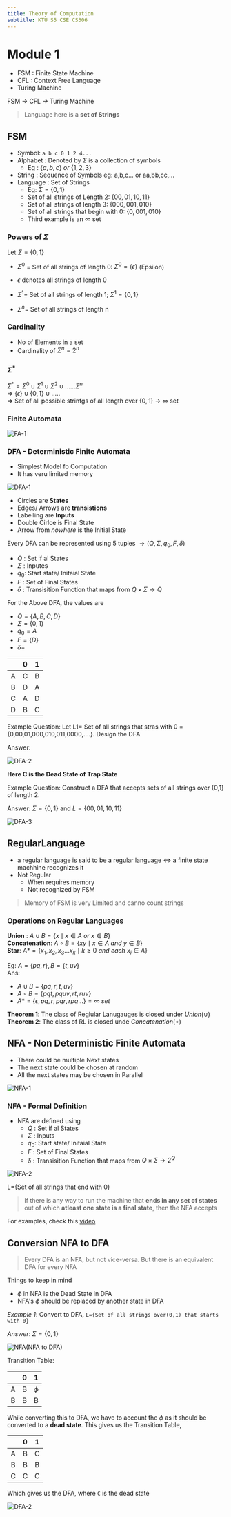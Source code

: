 ```yaml
---
title: Theory of Computation
subtitle: KTU S5 CSE CS306
---
```


# Module 1

- FSM : Finite State Machine
- CFL : Context Free Language
- Turing Machine

FSM → CFL → Turing Machine

> Language here is a **set of Strings**

## FSM

- Symbol: `a b c 0 1 2 4...`
- Alphabet : Denoted by $\Sigma$ is a collection of symbols
    - Eg : $\{a,b,c\}\  or \ \{1,2,3\}$
- String : Sequence of Symbols
    eg: a,b,c... or aa,bb,cc,...
- Language : Set of Strings
    - Eg: $\Sigma = \{0,1\}$
    - Set of all strings of Length 2: $\{00,01,10,11\}$
    - Set of all strings of length 3: $\{000,001,010\}$
    - Set of all strings that begin with 0: $\{0,001,010\}$
    - Third example is an $\infty$ set

### Powers of $\Sigma$

Let $\Sigma = \{0,1\}$  

- $\Sigma^{0}$ = Set of all strings of length 0: $\Sigma^{0} = \{\epsilon\}$  (Epsilon)

- $\epsilon$ denotes all strings of length 0

- $\Sigma^{1}=$ Set of all strings of length 1; $\Sigma^{1} = \{0,1\}$
- $\Sigma^{n}=$ Set of all strings of length n

### Cardinality

- No of Elements in a set
- Cardinality of $\Sigma^{n}=2^{n}$

### $\Sigma^{*}$

$\Sigma^{*} = \Sigma^{0}\cup\Sigma^{1}\cup\Sigma^{2}\cup......\Sigma^{n}$  
=> $\{\epsilon\}\cup\{0,1\}\cup.....$  
=> Set of all possible strinfgs of all length over $\{0,1\}$ -> $\infty$ set

### Finite Automata

![FA-1](https://i.imgur.com/DlWVtCu.png)

### DFA - Deterministic Finite Automata
- Simplest Model fo Computation
- It has veru limited memory

![DFA-1](https://i.imgur.com/6o4tvPF.png)

- Circles are **States**
- Edges/ Arrows are **transistions**
- Labelling are **Inputs**
- Double Cirlce is Final State
- Arrow from _nowhere_ is the Initial State

Every DFA can be represented using 5 tuples $\to (Q,\Sigma,q_{0},F,\delta)$

- $Q$ : Set if al States
- $\Sigma$ : Inputes
- $q_{0}$: Start state/ Initaial State
- $F$ : Set of Final States
- $\delta$ : Transisition Function that maps from $Q \times \Sigma \to Q$

For the Above DFA, the values are
- $Q = \{A,B,C,D\}$
- $\Sigma = \{0,1\}$
- $q_{0}=A$
- $F=\{D\}$
- $\delta =$

|   | 0 | 1 |
|:---:|:---:|:---:|
| A | C | B |
| B | D | A |
| C | A | D |
| D | B | C |



Example Question: Let L1= Set of all strings that stras with 0
= {0,00,01,000,010,011,0000,....}. Design the DFA

Answer: 

![DFA-2](https://i.imgur.com/b2TuDKV.png)

__Here C is the **Dead State of Trap State**__

Example Question: Construct a DFA that accepts sets of all strings over {0,1} of length 2.

Answer: $\Sigma =\{0,1\}$ and $L=\{00,01,10,11\}$ 

![DFA-3](https://i.imgur.com/e2XpZ9E.png)
## RegularLanguage
- a regular language is said to be a regular language $\iff$ a finite state machhine recognizes it
- Not Regular
    - When requires memory
    - Not recognized by FSM

> Memory of FSM is very Limited and canno count strings

### Operations on Regular Languages

**Union** : $A\cup B=\{x\mid x\in A \ or\  x\in B\}$  
**Concatenation**: $A \circ B=\{xy\mid x\in A\ and\ y\in B\}$  
**Star**: $A\ast=\{x_1,x_2,x_3\dots x_k\mid k\ge0 \  and \ each\  x_i\in A\}$

Eg: $A=\{pq,r\},B=\{t,uv\}$  
Ans:  
- $A\cup B=\{pq,r,t,uv\}$
- $A\circ B=\{pqt,pquv,rt,ruv\}$
- $A\ast =\{\epsilon,pq,r,pqr,rpq\dots\} = \infty \  set$

**Theorem 1**: The class of Reglular Lanugauges is closed under _Union_($\cup$)  
**Theorem 2**: The class of RL is closed unde _Concatenation_($\circ$)

## NFA - Non Deterministic Finite Automata
- There could be multiple Next states
- The next state could be chosen at random
- All the next states may be chosen in Parallel

![NFA-1](https://i.imgur.com/SFegOow.png)

### NFA - Formal Definition

- NFA are defined using
    - $Q$ : Set if al States
    - $\Sigma$ : Inputs
    - $q_{0}$: Start state/ Initaial State
    - $F$ : Set of Final States
    - $\delta$ : Transisition Function that maps from $Q \times \Sigma \to 2^{Q}$


![NFA-2](https://i.imgur.com/qY4BBBD.png)

L={Set of all strings that end with 0}  

> If there is any way to run the machine that **ends in any set of states** out of which **atleast one state is a final state**, then the NFA accepts

For examples, check this [video](https://youtu.be/NGF-b3QVeJU)

## Conversion NFA to DFA

> Every DFA is an NFA, but not vice-versa. But there is an equivalent DFA for every NFA

Things to keep in mind
- $\phi$ in NFA is the Dead State in DFA
- NFA's $\phi$ should be replaced by another state in DFA

_Example 1_: Convert to DFA, `L={Set of all strings over(0,1) that starts with 0}`  

_*Answer*_: $\Sigma=\{0,1\}$  

![NFA(NFA to DFA)](https://i.imgur.com/yGp8PuV.png)

Transition Table:

|   | 0 | 1 |
|:---:|:---:|:---:|
| A | B | $\phi$ |
| B | B | B |

While converting this to DFA, we have to account the $\phi$ as it should be converted to a **dead state**. This gives us the Transition Table,

|   | 0 | 1 |
|:---:|:---:|:---:|
| A | B | C |
| B | B | B |
| C | C | C |

Which gives us the DFA, where `C` is the dead state

![DFA-2](https://i.imgur.com/b2TuDKV.png)

